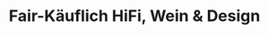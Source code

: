 ---
title: "Fair-Käuflich HiFi, Wein & Design"
url: /wiesbaden/fair-kaeuflich-hifi-wein-und-design/
shop: Elektronik
---